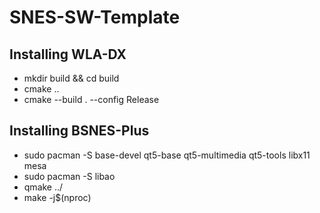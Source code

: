 # SNES-SW-Template

## Installing WLA-DX
- mkdir build && cd build
- cmake ..
- cmake --build . --config Release

## Installing BSNES-Plus
- sudo pacman -S base-devel qt5-base qt5-multimedia qt5-tools libx11 mesa
- sudo pacman -S libao
- qmake ../
- make -j$(nproc)

